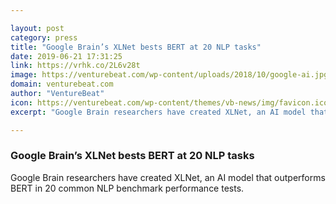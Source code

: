 ```yaml
---

layout: post
category: press
title: "Google Brain’s XLNet bests BERT at 20 NLP tasks"
date: 2019-06-21 17:31:25
link: https://vrhk.co/2L6v28t
image: https://venturebeat.com/wp-content/uploads/2018/10/google-ai.jpg?w=1200&strip=all
domain: venturebeat.com
author: "VentureBeat"
icon: https://venturebeat.com/wp-content/themes/vb-news/img/favicon.ico
excerpt: "Google Brain researchers have created XLNet, an AI model that outperforms BERT in 20 common NLP benchmark performance tests."

---
```


### Google Brain’s XLNet bests BERT at 20 NLP tasks

Google Brain researchers have created XLNet, an AI model that outperforms BERT in 20 common NLP benchmark performance tests.
